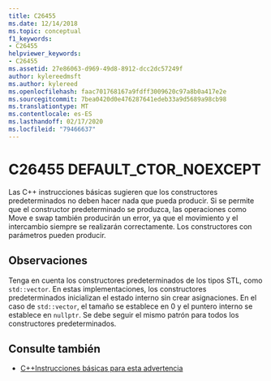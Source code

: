 ```yaml
---
title: C26455
ms.date: 12/14/2018
ms.topic: conceptual
f1_keywords:
- C26455
helpviewer_keywords:
- C26455
ms.assetid: 27e86063-d969-49d8-8912-dcc2dc57249f
author: kylereedmsft
ms.author: kylereed
ms.openlocfilehash: faac701768167a9fdff3009620c97a8b0a417e2e
ms.sourcegitcommit: 7bea0420d0e476287641edeb33a9d5689a98cb98
ms.translationtype: MT
ms.contentlocale: es-ES
ms.lasthandoff: 02/17/2020
ms.locfileid: "79466637"
---
```

# <a name="c26455-default_ctor_noexcept"></a>C26455 DEFAULT_CTOR_NOEXCEPT

Las C++ instrucciones básicas sugieren que los constructores predeterminados no deben hacer nada que pueda producir. Si se permite que el constructor predeterminado se produzca, las operaciones como Move e swap también producirán un error, ya que el movimiento y el intercambio siempre se realizarán correctamente. Los constructores con parámetros pueden producir.

## <a name="remarks"></a>Observaciones

Tenga en cuenta los constructores predeterminados de los tipos STL, como `std::vector`. En estas implementaciones, los constructores predeterminados inicializan el estado interno sin crear asignaciones. En el caso de `std::vector`, el tamaño se establece en 0 y el puntero interno se establece en `nullptr`. Se debe seguir el mismo patrón para todos los constructores predeterminados.

## <a name="see-also"></a>Consulte también

- [C++Instrucciones básicas para esta advertencia](https://github.com/isocpp/CppCoreGuidelines/blob/master/CppCoreGuidelines.md#Rf-noexcept)
